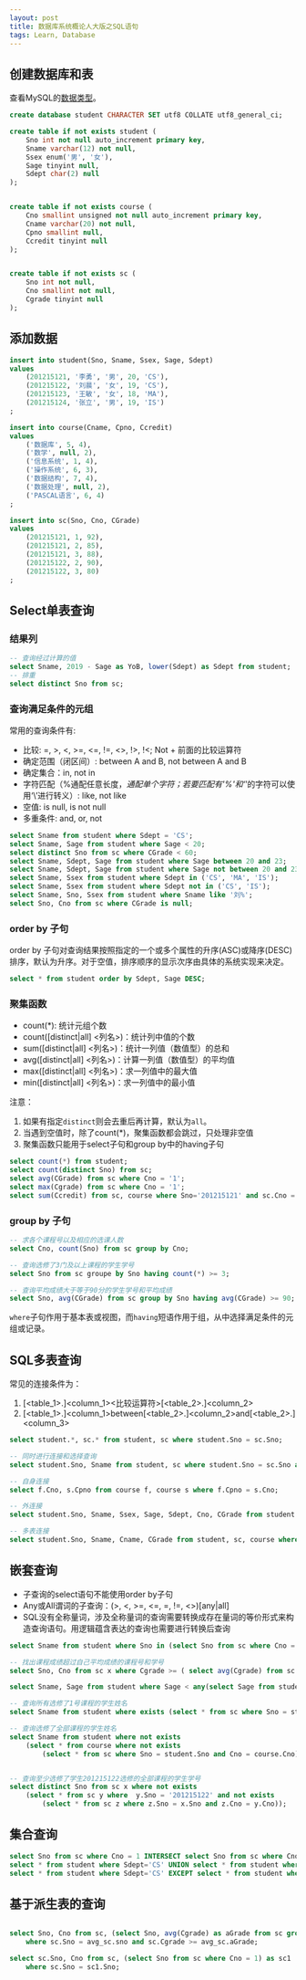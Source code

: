 ```yaml
---
layout: post
title: 数据库系统概论人大版之SQL语句
tags: Learn, Database
---
```


## 创建数据库和表

查看MySQL的[数据类型](https://dev.mysql.com/doc/refman/5.7/en/data-types.html)。

```SQL
create database student CHARACTER SET utf8 COLLATE utf8_general_ci;

create table if not exists student (
    Sno int not null auto_increment primary key,
    Sname varchar(12) not null,
    Ssex enum('男', '女'),
    Sage tinyint null,
    Sdept char(2) null
);


create table if not exists course (
    Cno smallint unsigned not null auto_increment primary key,
    Cname varchar(20) not null,
    Cpno smallint null,
    Ccredit tinyint null
);


create table if not exists sc (
    Sno int not null,
    Cno smallint not null,
    Cgrade tinyint null
);
```

## 添加数据
```SQL
insert into student(Sno, Sname, Ssex, Sage, Sdept)
values
    (201215121, '李勇', '男', 20, 'CS'),
    (201215122, '刘晨', '女', 19, 'CS'),
    (201215123, '王敏', '女', 18, 'MA'),
    (201215124, '张立', '男', 19, 'IS')
;

insert into course(Cname, Cpno, Ccredit)
values
    ('数据库', 5, 4),
    ('数学', null, 2),
    ('信息系统', 1, 4),
    ('操作系统', 6, 3),
    ('数据结构', 7, 4),
    ('数据处理', null, 2),
    ('PASCAL语言', 6, 4)
;

insert into sc(Sno, Cno, CGrade)
values
    (201215121, 1, 92),
    (201215121, 2, 85),
    (201215121, 3, 88),
    (201215122, 2, 90),
    (201215122, 3, 80)
;
```

## Select单表查询

### 结果列

```SQL 
-- 查询经过计算的值
select Sname, 2019 - Sage as YoB, lower(Sdept) as Sdept from student;
-- 排重
select distinct Sno from sc;

```

### 查询满足条件的元组

 常用的查询条件有: 

- 比较: =, >, <, >=, <=, !=, <>, !>, !<; Not + 前面的比较运算符
- 确定范围（闭区间）: between A and B, not between A and B
- 确定集合：in, not in
- 字符匹配（%通配任意长度，_通配单个字符；若要匹配有'%'和‘_’的字符可以使用‘\’进行转义）: like, not like
- 空值: is null, is not null
- 多重条件: and, or, not

```SQL
select Sname from student where Sdept = 'CS';
select Sname, Sage from student where Sage < 20;
select distinct Sno from sc where CGrade < 60;
select Sname, Sdept, Sage from student where Sage between 20 and 23;
select Sname, Sdept, Sage from student where Sage not between 20 and 23;
select Sname, Ssex from student where Sdept in ('CS', 'MA', 'IS');
select Sname, Ssex from student where Sdept not in ('CS', 'IS');
select Sname, Sno, Ssex from student where Sname like '刘%';
select Sno, Cno from sc where CGrade is null;
```

### order by 子句

order by 子句对查询结果按照指定的一个或多个属性的升序(ASC)或降序(DESC)排序，默认为升序。对于空值，排序顺序的显示次序由具体的系统实现来决定。

```SQL
select * from student order by Sdept, Sage DESC;
```

### 聚集函数

- count(*): 统计元组个数
- count([distinct|all] <列名>)：统计列中值的个数
- sum([distinct|all] <列名>)：统计一列值（数值型）的总和
- avg([distinct|all] <列名>)：计算一列值（数值型）的平均值
- max([distinct|all] <列名>)：求一列值中的最大值
- min([distinct|all] <列名>)：求一列值中的最小值

注意：
1. 如果有指定`distinct`则会去重后再计算，默认为`all`。
2. 当遇到空值时，除了count(*)，聚集函数都会跳过，只处理非空值
3. 聚集函数只能用于select子句和group by中的having子句

```SQL
select count(*) from student;
select count(distinct Sno) from sc;
select avg(CGrade) from sc where Cno = '1';
select max(Cgrade) from sc where Cno = '1';
select sum(Ccredit) from sc, course where Sno='201215121' and sc.Cno = course.Cno;
```

### group by 子句

```SQL
-- 求各个课程号以及相应的选课人数
select Cno, count(Sno) from sc group by Cno;

-- 查询选修了3门及以上课程的学生学号
select Sno from sc groupe by Sno having count(*) >= 3;

-- 查询平均成绩大于等于90分的学生学号和平均成绩
select Sno, avg(CGrade) from sc group by Sno having avg(CGrade) >= 90;
```

`where`子句作用于基本表或视图，而`having`短语作用于组，从中选择满足条件的元组或记录。


## SQL多表查询

常见的连接条件为：
1. [<table_1>.]<column_1><比较运算符>[<table_2>.]<column_2>
2. [<table_1>.]<column_1>between[<table_2>.]<column_2>and[<table_2>.]<column_3>


```SQL
select student.*, sc.* from student, sc where student.Sno = sc.Sno;

-- 同时进行连接和选择查询
select student.Sno, Sname from student, sc where student.Sno = sc.Sno and sc.Cno = '2' and sc.CGrade > 90;

-- 自身连接
select f.Cno, s.Cpno from course f, course s where f.Cpno = s.Cno;

-- 外连接
select student.Sno, Sname, Ssex, Sage, Sdept, Cno, CGrade from student left outer join sc on (student.Sno = sc.Sno);

-- 多表连接
select student.Sno, Sname, Cname, CGrade from student, sc, course where student.Sno = sc.Sno and sc.Cno = course.Cno;
```

## 嵌套查询

- 子查询的select语句不能使用order by子句
- Any或All谓词的子查询：(>, <, >=, <=, =, !=, <>)[any|all]
- SQL没有全称量词，涉及全称量词的查询需要转换成存在量词的等价形式来构造查询语句。用逻辑蕴含表达的查询也需要进行转换后查询

```SQL
select Sname from student where Sno in (select Sno from sc where Cno = 2);

-- 找出课程成绩超过自己平均成绩的课程号和学号
select Sno, Cno from sc x where Cgrade >= ( select avg(Cgrade) from sc y where y.Sno = x.Sno);

select Sname, Sage from student where Sage < any(select Sage from student where Sdept='CS') and Sdept <> 'CS';

-- 查询所有选修了1号课程的学生姓名
select Sname from student where exists (select * from sc where Sno = student.Sno and Cno = 1)；

-- 查询选修了全部课程的学生姓名
select Sname from student where not exists
    (select * from course where not exists
        (select * from sc where Sno = student.Sno and Cno = course.Cno));


-- 查询至少选修了学生201215122选修的全部课程的学生学号
select distinct Sno from sc x where not exists
    (select * from sc y where  y.Sno = '201215122' and not exists 
        (select * from sc z where z.Sno = x.Sno and z.Cno = y.Cno));
```

## 集合查询

```SQL
select Sno from sc where Cno = 1 INTERSECT select Sno from sc where Cno = 1
select * from student where Sdept='CS' UNION select * from student where Sage = 19;
select * from student where Sdept='CS' EXCEPT select * from student where Sage <= 19;
```

## 基于派生表的查询

```SQL

select Sno, Cno from sc, (select Sno, avg(Cgrade) as aGrade from sc group by Sno) as avg_sc
    where sc.Sno = avg_sc.sno and sc.Cgrade >= avg_sc.aGrade;

select sc.Sno, Cno from sc, (select Sno from sc where Cno = 1) as sc1
    where sc.Sno = sc1.Sno;
```

